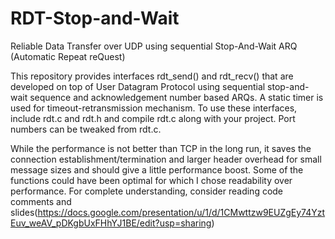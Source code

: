 # RDT-Stop-and-Wait

Reliable Data Transfer over UDP using sequential Stop-And-Wait ARQ (Automatic Repeat reQuest)

This repository provides interfaces rdt_send() and rdt_recv() that are developed on top of User Datagram Protocol using sequential stop-and-wait sequence and acknowledgement number based ARQs. A static timer is used for timeout-retransmission mechanism. To use these interfaces, include rdt.c and rdt.h and compile rdt.c along with your project. Port numbers can be tweaked from rdt.c.

While the performance is not better than TCP in the long run, it saves the connection establishment/termination and larger header overhead for small message sizes and should give a little performance boost. Some of the functions could have been optimal for which I chose readability over performance. For complete understanding, consider reading code comments and slides(https://docs.google.com/presentation/u/1/d/1CMwttzw9EUZgEy74YztEuv_weAV_pDKgbUxFHhYJ1BE/edit?usp=sharing)
